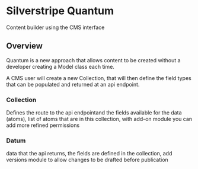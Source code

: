 # Silverstripe Quantum

Content builder using the CMS interface

## Overview

Quantum is a new approach that allows content to be created without a developer creating a Model class each time.

A CMS user will create a new Collection, that will then define the field types that can be populated and returned at an api endpoint.

### Collection

Defines the route to the api endpointand the fields available for the data (atoms), list of atoms that are in this collection, with add-on module you can add more refined permissions

### Datum

data that the api returns, the fields are defined in the collection, add versions module to allow changes to be drafted before publication
